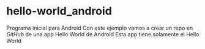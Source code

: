 # hello-world_android
Programa inicial para Android
Con este ejemplo vamos a crear un repo en _GitHub_ de una app Hello World de Android
Esta app tiene solamente el Hello World
